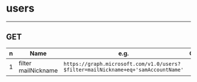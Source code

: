 # users

---

## GET
|n|Name|e.g.|O/P|
|-|----|----|---|
|1|filter mailNickname|`https://graph.microsoft.com/v1.0/users?$filter=mailNickname+eq+'samAccountName'`||
